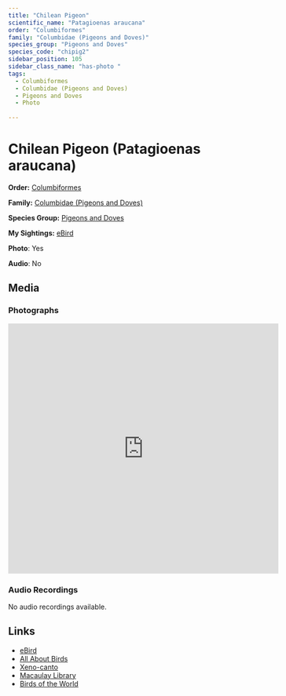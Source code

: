 ```yaml
---
title: "Chilean Pigeon"
scientific_name: "Patagioenas araucana"
order: "Columbiformes"
family: "Columbidae (Pigeons and Doves)"
species_group: "Pigeons and Doves"
species_code: "chipig2"
sidebar_position: 105
sidebar_class_name: "has-photo "
tags: 
  - Columbiformes
  - Columbidae (Pigeons and Doves)
  - Pigeons and Doves
  - Photo
  
---
```


# Chilean Pigeon (Patagioenas araucana)

**Order:** [Columbiformes](/tags/columbiformes)

**Family:** [Columbidae (Pigeons and Doves)](/tags/columbidae-pigeons-and-doves)

**Species Group:** [Pigeons and Doves](/tags/pigeons-and-doves)

**My Sightings:** [eBird](https://ebird.org/lifelist?r=world&time=life&spp=chipig2)

**Photo**: Yes 

**Audio**: No

## Media
### Photographs
<iframe src="https://macaulaylibrary.org/asset/625246747/embed" width="550" height="510" frameborder="0" allowfullscreen></iframe>

### Audio Recordings
No audio recordings available.

## Links
* [eBird](https://ebird.org/species/chipig2) 
* [All About Birds](https://www.allaboutbirds.org/guide/chipig2) 
* [Xeno-canto](https://www.xeno-canto.org/species/patagioenas-araucana) 
* [Macaulay Library](https://search.macaulaylibrary.org/catalog?taxonCode=chipig2&sort=rating_rank_desc)
* [Birds of the World](https://birdsoftheworld.org/bow/species/chipig2)
